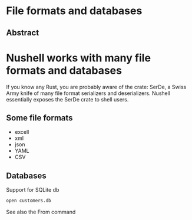 # File formats and databases

## Abstract 

# Nushell works with many file formats and databases
If you know any Rust, you are probably aware of the crate: SerDe, a Swiss Army
knife of many file format serializers and deserializers. Nushell essentially
exposes the SerDe crate to shell users.

## Some file formats
- excell
- xml
- json
- YAML
- CSV

## Databases

Support for SQLite db


```sh
open customers.db
```


See also the From command


